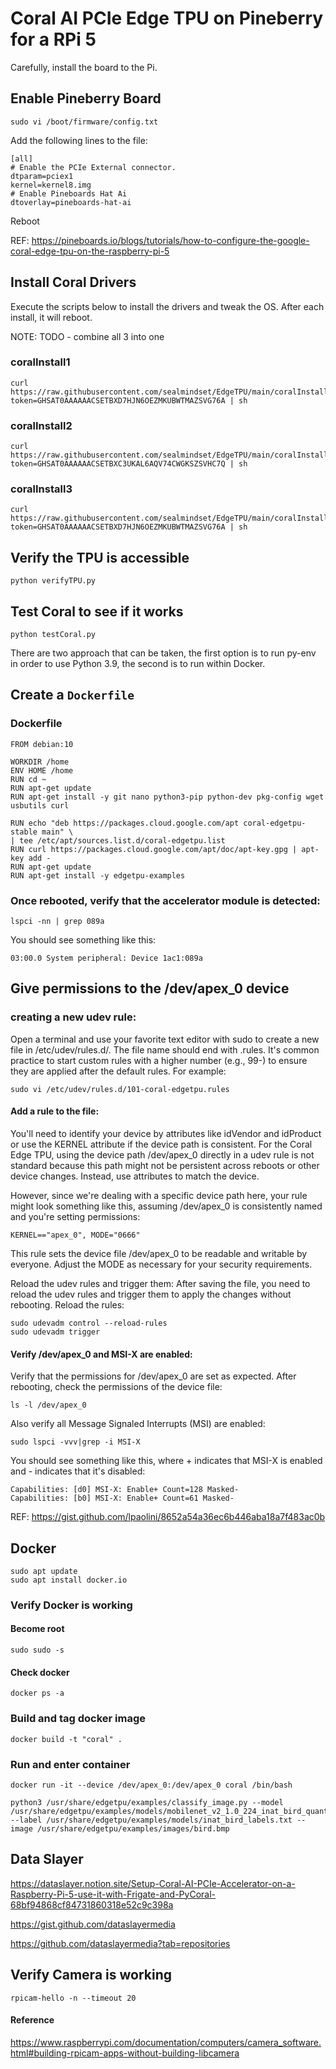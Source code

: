 # Coral AI PCIe Edge TPU on Pineberry for a RPi 5

Carefully, install the board to the Pi. 

## Enable Pineberry Board

```
sudo vi /boot/firmware/config.txt
```

Add the following lines to the file:

```
[all]
# Enable the PCIe External connector.
dtparam=pciex1
kernel=kernel8.img
# Enable Pineboards Hat Ai
dtoverlay=pineboards-hat-ai
```

Reboot

REF: https://pineboards.io/blogs/tutorials/how-to-configure-the-google-coral-edge-tpu-on-the-raspberry-pi-5

## Install Coral Drivers
Execute the scripts below to install the drivers and tweak the OS. After each install, it will reboot.

NOTE: TODO - combine all 3 into one

### coralInstall1

```
curl https://raw.githubusercontent.com/sealmindset/EdgeTPU/main/coralInstall1.sh?token=GHSAT0AAAAAACSETBXD7HJN6OEZMKUBWTMAZSVG76A | sh
```

### coralInstall2

```
curl https://raw.githubusercontent.com/sealmindset/EdgeTPU/main/coralInstall3.sh?token=GHSAT0AAAAAACSETBXC3UKAL6AQV74CWGKSZSVHC7Q | sh
```

### coralInstall3

```
curl https://raw.githubusercontent.com/sealmindset/EdgeTPU/main/coralInstall1.sh?token=GHSAT0AAAAAACSETBXD7HJN6OEZMKUBWTMAZSVG76A | sh
```

## Verify the TPU is accessible

```
python verifyTPU.py
```

## Test Coral to see if it works

```
python testCoral.py
```

There are two approach that can be taken, the first option is to run py-env in order to use Python 3.9, the second is to run within Docker.

## Create a `Dockerfile`

### Dockerfile

```
FROM debian:10

WORKDIR /home
ENV HOME /home
RUN cd ~
RUN apt-get update
RUN apt-get install -y git nano python3-pip python-dev pkg-config wget usbutils curl

RUN echo "deb https://packages.cloud.google.com/apt coral-edgetpu-stable main" \
| tee /etc/apt/sources.list.d/coral-edgetpu.list
RUN curl https://packages.cloud.google.com/apt/doc/apt-key.gpg | apt-key add -
RUN apt-get update
RUN apt-get install -y edgetpu-examples
```

### Once rebooted, verify that the accelerator module is detected:

```
lspci -nn | grep 089a
```

You should see something like this:

```
03:00.0 System peripheral: Device 1ac1:089a
```

## Give permissions to the /dev/apex_0 device 

### creating a new udev rule:
Open a terminal and use your favorite text editor with sudo to create a new file in /etc/udev/rules.d/. The file name should end with .rules. It's common practice to start custom rules with a higher number (e.g., 99-) to ensure they are applied after the default rules. For example:

```
sudo vi /etc/udev/rules.d/101-coral-edgetpu.rules
```

#### Add a rule to the file:

You'll need to identify your device by attributes like idVendor and idProduct or use the KERNEL attribute if the device path is consistent. For the Coral Edge TPU, using the device path /dev/apex_0 directly in a udev rule is not standard because this path might not be persistent across reboots or other device changes. Instead, use attributes to match the device.

However, since we're dealing with a specific device path here, your rule might look something like this, assuming /dev/apex_0 is consistently named and you're setting permissions:

```
KERNEL=="apex_0", MODE="0666"
```

This rule sets the device file /dev/apex_0 to be readable and writable by everyone. Adjust the MODE as necessary for your security requirements.

Reload the udev rules and trigger them: After saving the file, you need to reload the udev rules and trigger them to apply the changes without rebooting. Reload the rules:

```
sudo udevadm control --reload-rules
sudo udevadm trigger
```

#### Verify /dev/apex_0 and MSI-X are enabled:

Verify that the permissions for /dev/apex_0 are set as expected. After rebooting, check the permissions of the device file:

```
ls -l /dev/apex_0
```

Also verify all Message Signaled Interrupts (MSI) are enabled:

```
sudo lspci -vvv|grep -i MSI-X
```

You should see something like this, where + indicates that MSI-X is enabled and - indicates that it's disabled:

```
Capabilities: [d0] MSI-X: Enable+ Count=128 Masked-
Capabilities: [b0] MSI-X: Enable+ Count=61 Masked-
```

REF: https://gist.github.com/lpaolini/8652a54a36ec6b446aba18a7f483ac0b

## Docker

```
sudo apt update
sudo apt install docker.io
```

### Verify Docker is working

#### Become root

```
sudo sudo -s
```

#### Check docker

```
docker ps -a
```

### Build and tag docker image

```
docker build -t "coral" .
```

### Run and enter container

```
docker run -it --device /dev/apex_0:/dev/apex_0 coral /bin/bash
```

```
python3 /usr/share/edgetpu/examples/classify_image.py --model /usr/share/edgetpu/examples/models/mobilenet_v2_1.0_224_inat_bird_quant_edgetpu.tflite --label /usr/share/edgetpu/examples/models/inat_bird_labels.txt --image /usr/share/edgetpu/examples/images/bird.bmp
```

## Data Slayer

https://dataslayer.notion.site/Setup-Coral-AI-PCIe-Accelerator-on-a-Raspberry-Pi-5-use-it-with-Frigate-and-PyCoral-68bf94868cf84731860318e52c9c398a

https://gist.github.com/dataslayermedia

https://github.com/dataslayermedia?tab=repositories

## Verify Camera is working

```
rpicam-hello -n --timeout 20
```

#### Reference

https://www.raspberrypi.com/documentation/computers/camera_software.html#building-rpicam-apps-without-building-libcamera

